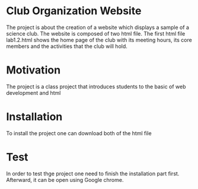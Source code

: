 # Club Organization Website

The project is about the creation of a website which displays a sample of a science club. The website is composed of two html file. 
The first html file lab1.2.html shows the home page of the club with its meeting hours, its core members and the activities that the club 
will hold.

# Motivation

The project is a class project that introduces students to the basic of web development and html

# Installation 

To install the project one can download both of the html file  

# Test

In order to test thge project one need to finish the installation part first. Afterward, it can be open using Google chrome.



